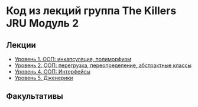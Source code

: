 
# Код из лекций группа The Killers JRU Модуль 2

## Лекции
- [Уровень 1. ООП: инкапсуляция, полиморфизм](https://github.com/tatianabakachJRU/theKillersJRUModule2/tree/main/src/lecture_1)
- [Уровень 2. ООП: перегрузка, переопределение, абстрактные классы](https://github.com/tatianabakachJRU/theKillersJRUModule2/tree/main/src/lecture_2)
- [Уровень 4. ООП: Интерфейсы](https://github.com/tatianabakachJRU/theKillersJRUModule2/tree/main/src/lecture_4)
- [Уровень 5. Дженерики](https://github.com/tatianabakachJRU/theKillersJRUModule2/tree/main/src/lecture_5)

## Факультативы
